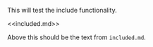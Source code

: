 This will test the include functionality.

<<included.md>>

Above this should be the text from `included.md`.
